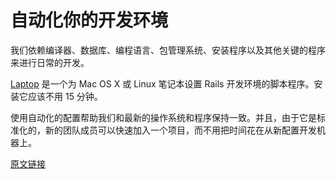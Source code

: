 # 自动化你的开发环境

我们依赖编译器、数据库、编程语言、包管理系统、安装程序以及其他关键的程序来进行日常的开发。

[Laptop](https://github.com/thoughtbot/laptop) 是一个为 Mac OS X 或 Linux 笔记本设置 Rails 开发环境的脚本程序。安装它应该不用 15 分钟。

使用自动化的配置帮助我们和最新的操作系统和程序保持一致。并且，由于它是标准化的，新的团队成员可以快速加入一个项目，而不用把时间花在从新配置开发机器上。

[原文链接](https://thoughtbot.com/playbook/laptop-setup/automate-your-development-environment)
